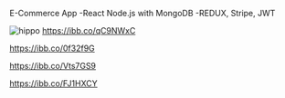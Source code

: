 E-Commerce App 
-React Node.js with MongoDB
-REDUX, Stripe, JWT

![hippo](https://ibb.co/qC9NWxC)
https://ibb.co/qC9NWxC

https://ibb.co/0f32f9G

https://ibb.co/Vts7GS9

https://ibb.co/FJ1HXCY
